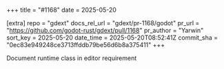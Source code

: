 +++
title = "#1168"
date = 2025-05-20

[extra]
repo = "gdext"
docs_rel_url = "gdext/pr-1168/godot"
pr_url = "https://github.com/godot-rust/gdext/pull/1168"
pr_author = "Yarwin"
sort_key = 2025-05-20
date_time = 2025-05-20T08:52:41Z
commit_sha = "0ec83e949248ce3713ffddb79be56d6b8a375411"
+++

Document runtime class in editor requirement
